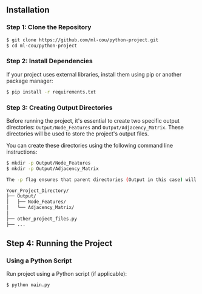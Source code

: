 ## Installation

### Step 1: Clone the Repository

```bash
$ git clone https://github.com/ml-cou/python-project.git
$ cd ml-cou/python-project
```

### Step 2: Install Dependencies

If your project uses external libraries, install them using pip or another package manager:

```bash
$ pip install -r requirements.txt
```

### Step 3: Creating Output Directories

Before running the project, it's essential to create two specific output directories: `Output/Node_Features` and `Output/Adjacency_Matrix`. These directories will be used to store the project's output files.

You can create these directories using the following command line instructions:

```bash
$ mkdir -p Output/Node_Features
$ mkdir -p Output/Adjacency_Matrix

The -p flag ensures that parent directories (Output in this case) will be created if they do not exist. After executing these commands, your directory structure should look like this:

Your_Project_Directory/
├── Output/
│   ├── Node_Features/
│   └── Adjacency_Matrix/
│
├── other_project_files.py
├── ...
```

## Step 4: Running the Project


### Using a Python Script
Run project using a Python script (if applicable):

```bash
$ python main.py
```